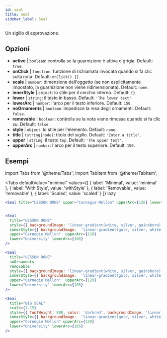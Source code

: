 ```yaml
---
id: seal 
title: Seal
sidebar_label: Seal
---
```


Un sigillo di approvazione.

## Opzioni

* __active__ | `boolean`: controlla se la guarnizione è attiva o grigia. Default: `true`.
* __onClick__ | `function`: funzione di richiamata invocata quando si fa clic sulla nota. Default: `onClick() {}`.
* __scale__ | `number`: dimensione dell'oggetto (se non esplicitamente impostato, la guarnizione non viene ridimensionata). Default: `none`.
* __innerStyle__ | `object`: lo stile per il cerchio interno. Default: `{}`.
* __lower__ | `string`: il testo in basso. Default: `'The lower text'`.
* __lowerArc__ | `number`: l'arco per il testo inferiore. Default: `150`.
* __noOrnaments__ | `boolean`: impedisce la resa degli ornamenti. Default: `false`.
* __removable__ | `boolean`: controlla se la nota viene rimossa quando si fa clic su. Default: `false`.
* __style__ | `object`: lo stile per l'elemento. Default: `none`.
* __title__ | `(string|node)`: titolo del sigillo. Default: `'Enter a title'`.
* __upper__ | `string`: il testo `top`. Default: `'The upper text'`.
* __upperArc__ | `number`: l'arco per il testo superiore. Default: `150`.


## Esempi

import Tabs from '@theme/Tabs';
import TabItem from '@theme/TabItem';

<Tabs
    defaultValue="minimal"
    values={[
        { label: 'Minimal', value: 'minimal' },
        { label: 'With Style', value: 'withStyle' },
        { label: 'Removable', value: 'removable' },
        { label: 'Scaled', value: 'scaled' }
    ]}
    lazy
>

<TabItem value="minimal">

```jsx live
<Seal title="LESSON DONE" upper="Carnegie Mellon" upperArc={120} lower="University" lowerArc={105} />
```

</TabItem>


<TabItem value="withStyle">

```jsx live

<Seal 
  title="LESSON DONE" 
  style={{ backgroundImage: 'linear-gradient(white, silver, gainsboro)'}}
  innerStyle={{ backgroundImage:  'linear-gradient(gold, silver, white)' }}
  upper="Carnegie Mellon"  upperArc={120} 
  lower="University" lowerArc={105}
/>
```

</TabItem>

<TabItem value="removable">

```jsx live
<Seal 
  title="LESSON DONE" 
  noOrnaments
  removable
  style={{ backgroundImage: 'linear-gradient(white, silver, gainsboro)'}}
  innerStyle={{ backgroundImage:  'linear-gradient(gold, silver, white)' }}
  upper="Carnegie Mellon"  upperArc={120} 
  lower="University" lowerArc={105}
/>
```

</TabItem>

<TabItem value="scaled">

```jsx live
<Seal 
  title="BIG SEAL" 
  scale={1.15}
  style={{ fontWeight: 800, color: 'darkred', backgroundImage: 'linear-gradient(white, silver, gainsboro)'}}
  innerStyle={{ backgroundImage:  'linear-gradient(gold, silver, white)' }}
  upper="Carnegie Mellon" upperArc={120} 
  lower="University" lowerArc={105}
/>
```

</TabItem>

</Tabs>
